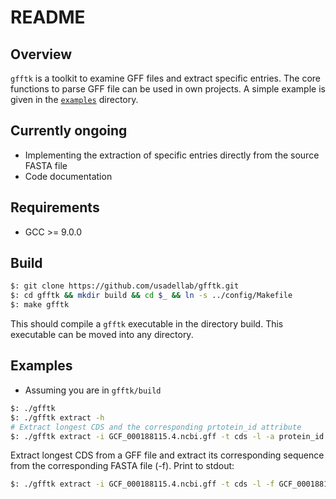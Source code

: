 # README

## Overview

`gfftk` is a toolkit to examine GFF files and extract specific entries. The core
functions to parse GFF file can be used in own projects. A simple example is
given in the [`examples`](doc/examples) directory.

## Currently ongoing

- Implementing the extraction of specific entries directly from the source FASTA file
- Code documentation

## Requirements

- GCC >= 9.0.0

## Build

```bash
$: git clone https://github.com/usadellab/gfftk.git
$: cd gfftk && mkdir build && cd $_ && ln -s ../config/Makefile
$: make gfftk
```

This should compile a `gfftk` executable in the directory build. This executable
can be moved into any directory.

## Examples

- Assuming you are in `gfftk/build`

```bash
$: ./gfftk
$: ./gfftk extract -h
# Extract longest CDS and the corresponding prtotein_id attribute
$: ./gfftk extract -i GCF_000188115.4.ncbi.gff -t cds -l -a protein_id
```

Extract longest CDS from a GFF file and extract its corresponding sequence from
the corresponding FASTA file (-f). Print to stdout:

```bash
$: ./gfftk extract -i GCF_000188115.4.ncbi.gff -t cds -l -f GCF_000188115.4.ncbi.fa
```
